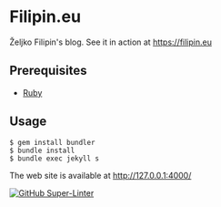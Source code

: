 # Filipin.eu

Željko Filipin's blog. See it in action at https://filipin.eu

## Prerequisites

- [Ruby](https://www.ruby-lang.org/en/)

## Usage

    $ gem install bundler
    $ bundle install
    $ bundle exec jekyll s

The web site is available at http://127.0.0.1:4000/

[![GitHub Super-Linter](https://github.com/zeljkofilipin/filipin.eu/workflows/Lint%20Code%20Base/badge.svg)](https://github.com/marketplace/actions/super-linter)